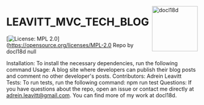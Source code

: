 
  <a href="https://github.com/docl18d" style="float:right"><img src="https://avatars3.githubusercontent.com/u/68399114?v=4" alt="docl18d" title="docl18d" width="120" height="120"></a>
  # LEAVITT_MVC_TECH_BLOG
  [![License: MPL 2.0](https://img.shields.io/badge/License-MPL%202.0-brightgreen.svg)](https://opensource.org/licenses/MPL-2.0
  Repo by docl18d
  null
  
  Installation:
  To install the necessary dependencies, run the following command
  Usage:
  A blog site where developers can publish their blog posts and comment no other developer's posts.
  Contributors:
  Adrein Leavitt
  Tests:
  To run tests, run the following command: npm run test
  Questions:
  If you have questions about the repo, open an issue or contact me directly at adrein.leavitt@gmail.com. You can find more of my work at docl18d.
  